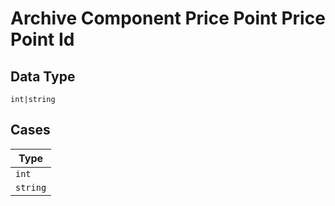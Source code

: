 
# Archive Component Price Point Price Point Id

## Data Type

`int|string`

## Cases

| Type |
|  --- |
| `int` |
| `string` |


